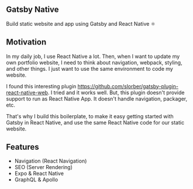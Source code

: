 ## Gatsby Native

Build static website and app using Gatsby and React Native ⚛️

## Motivation

In my daily job, I use React Native a lot. Then, when I want to update my own portfolio website, I need to think about navigation, webpack, styling, and other things. I just want to use the same environment to code my website. 

I found this interesting plugin https://github.com/slorber/gatsby-plugin-react-native-web. I tried and it works well. But, this plugin doesn't provide support to run as React Native App. It doesn't handle navigation, packager, etc.

That's why I build this boilerplate, to make it easy getting started with Gatsby in React Native, and use the same React Native code for our static website.

## Features

- Navigation (React Navigation)
- SEO (Server Rendering)
- Expo & React Native
- GraphQL & Apollo
